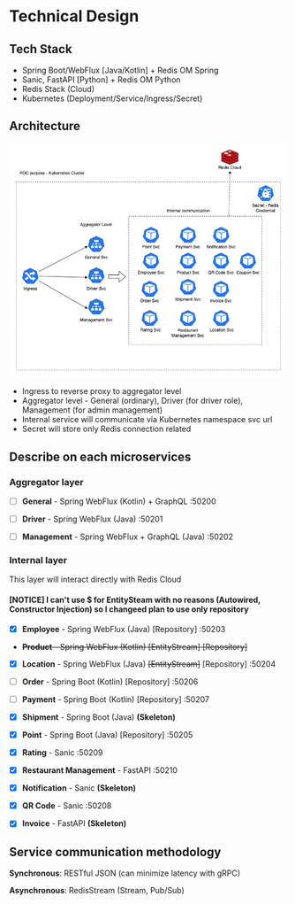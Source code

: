 # Technical Design

## Tech Stack

- Spring Boot/WebFlux [Java/Kotlin] + Redis OM Spring
- Sanic, FastAPI [Python] + Redis OM Python
- Redis Stack (Cloud)
- Kubernetes (Deployment/Service/Ingress/Secret)

## Architecture

![Architecture](Technical%20High-Level%20Architecture.drawio.png)

- Ingress to reverse proxy to aggregator level
- Aggregator level - General (ordinary), Driver (for driver role), Management (for admin management)
- Internal service will communicate via Kubernetes namespace svc url
- Secret will store only Redis connection related

## Describe on each microservices

### Aggregator layer

- [ ] **General** - Spring WebFlux (Kotlin) + GraphQL :50200

- [ ] **Driver** - Spring WebFlux (Java) :50201

- [ ] **Management** - Spring WebFlux + GraphQL (Java) :50202

### Internal layer

This layer will interact directly with Redis Cloud
#### **[NOTICE] I can't use $ for EntitySteam with no reasons (Autowired, Constructor Injection) so I changeed plan to use only repository**

- [x] **Employee** - Spring WebFlux (Java) [Repository] :50203

- ~~**Product** - Spring WebFlux (Kotlin) ~~[EntityStream]~~ [Repository]~~

- [x] **Location** - Spring WebFlux (Java) ~~[EntityStream]~~ [Repository] :50204

- [ ] **Order** - Spring Boot (Kotlin) [Repository] :50206

- [ ] **Payment** - Spring Boot (Kotlin) [Repository] :50207

- [x] **Shipment** - Spring Boot (Java) **(Skeleton)**

- [x] **Point** - Spring Boot (Java) [Repository] :50205

- [x] **Rating** - Sanic :50209

- [x] **Restaurant Management** - FastAPI :50210

- [x] **Notification** - Sanic **(Skeleton)**

- [x] **QR Code** - Sanic :50208

- [x] **Invoice** - FastAPI **(Skeleton)**

## Service communication methodology

**Synchronous**: RESTful JSON (can minimize latency with gRPC)

**Asynchronous**: RedisStream (Stream, Pub/Sub)
